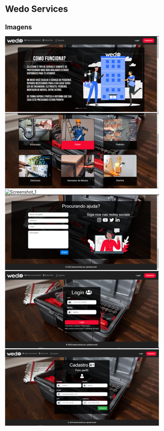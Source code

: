 # Wedo Services

## Imagens
![Screenshot_1](/preview-project/Capturar.PNG "Screenshot_1")![Screenshot_3](/preview-project/Capturar2.PNG "Screenshot_2")
![Screenshot_1](/preview-project/Captura3r.PNG "Screenshot_3")![Screenshot_3](/preview-project/Capturar4.PNG "Screenshot_4")
![Screenshot_1](/preview-project/Capturar5.PNG "Screenshot_5")![Screenshot_3](/preview-project/Capturar6.PNG "Screenshot_6")

